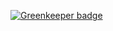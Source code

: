 

[![Greenkeeper badge](https://badges.greenkeeper.io/magicmark/CopyCarrot.svg)](https://greenkeeper.io/)